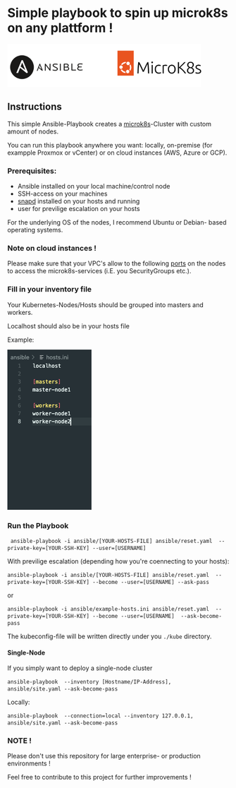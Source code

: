 # Simple playbook to spin up microk8s on any plattform !


![](docs/images/ansible+microk8s.png)

## Instructions

This simple Ansible-Playbook creates a [microk8s](https://microk8s.io/)-Cluster with custom amount of nodes. 

You can run this playbook anywhere you want: locally, on-premise (for exampple Proxmox or vCenter) or on cloud instances (AWS, Azure or GCP).

### Prerequisites:

  - Ansible installed on your local machine/control node
  - SSH-access on your machines
  - [snapd](https://snapcraft.io/) installed on your hosts and running
  - user for previlige escalation on your hosts
  
For the underlying OS of the nodes, I recommend Ubuntu or Debian- based operating systems. 

### Note on cloud instances !

Please make sure that your VPC's allow to the following [ports](https://microk8s.io/docs/services-and-ports) on the nodes to access the microk8s-services (i.E. you SecurityGroups etc.). 

###  Fill in your inventory file

Your Kubernetes-Nodes/Hosts should be grouped into masters and workers.

Localhost should also be in your hosts file

Example:

![](docs/images/screenshot-hosts.png)

### Run the Playbook

```
 ansible-playbook -i ansible/[YOUR-HOSTS-FILE] ansible/reset.yaml  --private-key=[YOUR-SSH-KEY] --user=[USERNAME]
```

With previlige escalation (depending how you're coennecting to your hosts):

```
ansible-playbook -i ansible/[YOUR-HOSTS-FILE] ansible/reset.yaml  --private-key=[YOUR-SSH-KEY] --become --user=[USERNAME] --ask-pass
```

or

```
ansible-playbook -i ansible/example-hosts.ini ansible/reset.yaml  --private-key=[YOUR-SSH-KEY] --become --user=[USERNAME]  --ask-become-pass
```

The kubeconfig-file will be written directly under you `./kube` directory.


#### Single-Node

If you simply want to deploy a single-node cluster

```
ansible-playbook  --inventory [Hostname/IP-Address],  ansible/site.yaml --ask-become-pass
``` 

Locally:

```
ansible-playbook  --connection=local --inventory 127.0.0.1,  ansible/site.yaml --ask-become-pass       
``` 

### NOTE !

Please don't use this repository for large enterprise- or production environments !

Feel free to contribute to this project for further improvements !

